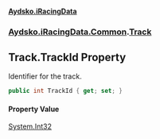 #### [Aydsko.iRacingData](index.md 'index')
### [Aydsko.iRacingData.Common](index.md#Aydsko.iRacingData.Common 'Aydsko.iRacingData.Common').[Track](Track.md 'Aydsko.iRacingData.Common.Track')

## Track.TrackId Property

Identifier for the track.

```csharp
public int TrackId { get; set; }
```

#### Property Value
[System.Int32](https://docs.microsoft.com/en-us/dotnet/api/System.Int32 'System.Int32')